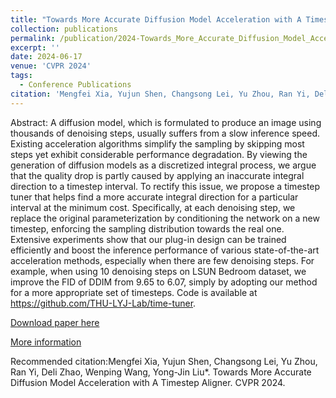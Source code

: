 ```yaml
---
title: "Towards More Accurate Diffusion Model Acceleration with A Timestep Aligner"
collection: publications
permalink: /publication/2024-Towards_More_Accurate_Diffusion_Model_Acceleration_with_A_Timestep_Aligner
excerpt: ''
date: 2024-06-17
venue: 'CVPR 2024'
tags:
  - Conference Publications
citation: 'Mengfei Xia, Yujun Shen, Changsong Lei, Yu Zhou, Ran Yi, Deli Zhao, Wenping Wang, Yong-Jin Liu*. Towards More Accurate Diffusion Model Acceleration with A Timestep Aligner. CVPR 2024.'
---
```


Abstract: A diffusion model, which is formulated to produce an image using thousands of denoising steps, usually suffers from a slow inference speed. Existing acceleration algorithms simplify the sampling by skipping most steps yet exhibit considerable performance degradation. By viewing the generation of diffusion models as a discretized integral process, we argue that the quality drop is partly caused by applying an inaccurate integral direction to a timestep interval. To rectify this issue, we propose a timestep tuner that helps find a more accurate integral direction for a particular interval at the minimum cost. Specifically, at each denoising step, we replace the original parameterization by conditioning the network on a new timestep, enforcing the sampling distribution towards the real one. Extensive experiments show that our plug-in design can be trained efficiently and boost the inference performance of various state-of-the-art acceleration methods, especially when there are few denoising steps. For example, when using 10 denoising steps on LSUN Bedroom dataset, we improve the FID of DDIM from 9.65 to 6.07, simply by adopting our method for a more appropriate set of timesteps. Code is available at https://github.com/THU-LYJ-Lab/time-tuner.



[Download paper here](http://yongjinliu.github.io/files/2024-Towards_More_Accurate_Diffusion_Model_Acceleration_with_A_Timestep_Aligner.pdf)


[More information](https://cg.cs.tsinghua.edu.cn/people/~Yongjin/Yongjin.htm)

Recommended citation:Mengfei Xia, Yujun Shen, Changsong Lei, Yu Zhou, Ran Yi, Deli Zhao, Wenping Wang, Yong-Jin Liu*. Towards More Accurate Diffusion Model Acceleration with A Timestep Aligner. CVPR 2024.






